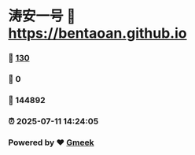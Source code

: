 # 涛安一号 :link: https://bentaoan.github.io 
### :page_facing_up: [130](https://bentaoan.github.io/tag.html) 
### :speech_balloon: 0 
### :hibiscus: 144892 
### :alarm_clock: 2025-07-11 14:24:05 
### Powered by :heart: [Gmeek](https://github.com/Meekdai/Gmeek)
